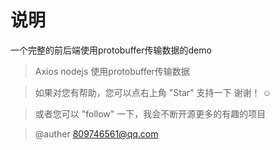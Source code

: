 # 说明

一个完整的前后端使用protobuffer传输数据的demo

>  Axios nodejs 使用protobuffer传输数据

>  如果对您有帮助，您可以点右上角 "Star" 支持一下 谢谢！ ☺

>  或者您可以 "follow" 一下，我会不断开源更多的有趣的项目

> @auther 809746561@qq.com
